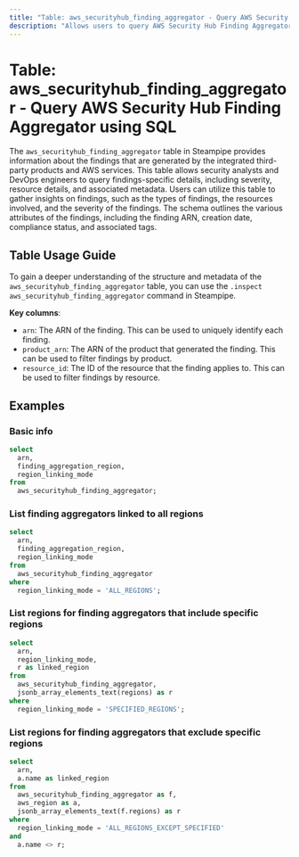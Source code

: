 ```yaml
---
title: "Table: aws_securityhub_finding_aggregator - Query AWS Security Hub Finding Aggregator using SQL"
description: "Allows users to query AWS Security Hub Finding Aggregator to gather information about the findings that are generated by the integrated third-party products and AWS services."
---
```


# Table: aws_securityhub_finding_aggregator - Query AWS Security Hub Finding Aggregator using SQL

The `aws_securityhub_finding_aggregator` table in Steampipe provides information about the findings that are generated by the integrated third-party products and AWS services. This table allows security analysts and DevOps engineers to query findings-specific details, including severity, resource details, and associated metadata. Users can utilize this table to gather insights on findings, such as the types of findings, the resources involved, and the severity of the findings. The schema outlines the various attributes of the findings, including the finding ARN, creation date, compliance status, and associated tags.

## Table Usage Guide

To gain a deeper understanding of the structure and metadata of the `aws_securityhub_finding_aggregator` table, you can use the `.inspect aws_securityhub_finding_aggregator` command in Steampipe.

**Key columns**:

- `arn`: The ARN of the finding. This can be used to uniquely identify each finding.
- `product_arn`: The ARN of the product that generated the finding. This can be used to filter findings by product.
- `resource_id`: The ID of the resource that the finding applies to. This can be used to filter findings by resource.

## Examples

### Basic info

```sql
select
  arn,
  finding_aggregation_region,
  region_linking_mode
from
  aws_securityhub_finding_aggregator;
```

### List finding aggregators linked to all regions

```sql
select
  arn,
  finding_aggregation_region,
  region_linking_mode
from
  aws_securityhub_finding_aggregator
where
  region_linking_mode = 'ALL_REGIONS';
```

### List regions for finding aggregators that include specific regions

```sql
select
  arn,
  region_linking_mode,
  r as linked_region
from
  aws_securityhub_finding_aggregator,
  jsonb_array_elements_text(regions) as r
where
  region_linking_mode = 'SPECIFIED_REGIONS';
```

### List regions for finding aggregators that exclude specific regions

```sql
select
  arn,
  a.name as linked_region
from
  aws_securityhub_finding_aggregator as f,
  aws_region as a,
  jsonb_array_elements_text(f.regions) as r
where
  region_linking_mode = 'ALL_REGIONS_EXCEPT_SPECIFIED'
and
  a.name <> r;
```